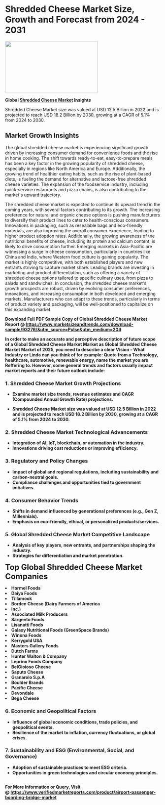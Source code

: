 <H1>Shredded Cheese Market Size, Growth and Forecast from 2024 - 2031</H1><img class="aligncenter size-medium wp-image-584254" src="https://thirdeyenews.in/wp-content/uploads/2024/09/Global-Market-Research-300x168.jpeg" alt="" width="300" height="168" /><p><strong>Global&nbsp;<a href="https://www.marketsizeandtrends.com/download-sample/93276/&amp;utm_source=Pulse&amp;utm_medium=204">Shredded Cheese Market</a> Insights</strong></p><p>Shredded Cheese Market size was valued at USD 12.5 Billion in 2022 and is projected to reach USD 18.2 Billion by 2030, growing at a CAGR of 5.1% from 2024 to 2030.</p><p><h2>Market Growth Insights</h2> <p>The global shredded cheese market is experiencing significant growth driven by increasing consumer demand for convenience foods and the rise in home cooking. The shift towards ready-to-eat, easy-to-prepare meals has been a key factor in the growing popularity of shredded cheese, especially in regions like North America and Europe. Additionally, the growing trend of healthier eating habits, such as the rise of plant-based diets, is fueling the demand for alternative and lactose-free shredded cheese varieties. The expansion of the foodservice industry, including quick-service restaurants and pizza chains, is also contributing to the market's upward trajectory.</p> <p><strong></strong></p> <p>The shredded cheese market is expected to continue its upward trend in the coming years, with several factors contributing to its growth. The increasing preference for natural and organic cheese options is pushing manufacturers to diversify their product lines to cater to health-conscious consumers. Innovations in packaging, such as resealable bags and eco-friendly materials, are also improving the overall consumer experience, leading to higher product adoption rates. Additionally, the growing awareness of the nutritional benefits of cheese, including its protein and calcium content, is likely to drive consumption further. Emerging markets in Asia-Pacific are witnessing a surge in cheese consumption, particularly in countries like China and India, where Western food culture is gaining popularity. The market is highly competitive, with both established players and new entrants striving to capture market share. Leading brands are investing in marketing and product differentiation, such as offering a variety of shredded cheese options tailored to specific culinary uses, from pizza to salads and sandwiches. In conclusion, the shredded cheese market's growth prospects are robust, driven by evolving consumer preferences, innovations, and increasing consumption in both developed and emerging markets. Manufacturers who can adapt to these trends, particularly in terms of product variety and packaging, will be well-positioned to capitalize on this expanding market.</p> <p><strong></p><p><span class=""><strong>Download Full PDF Sample Copy of Global Shredded Cheese Market Report</strong> @ <a href="https://www.marketsizeandtrends.com/download-sample/93276/&amp;utm_source=Pulse&amp;utm_medium=204" target="_blank">https://www.marketsizeandtrends.com/download-sample/93276/&amp;utm_source=Pulse&amp;utm_medium=204</a></span></p><p>In order to make an accurate and perceptive description of future scope of a Global&nbsp;Shredded Cheese Market Market as Global&nbsp;Shredded Cheese Market Market of 2025, you need to describe a clear Vision &ndash; What Industry or Linda can you think of for example: Quote from a Technology, healthcare, automotive, renewable energy, name the market you are Reffering to. However, some general trends and factors usually impact market reports and their future outlook include:</p><h3>1.&nbsp;<strong>Shredded Cheese Market Growth Projections</strong></h3><ul><li>Examine market size trends, revenue estimates and CAGR (Compounded Annual Growth Rate) projections.</li><li><p>Shredded Cheese Market size was valued at USD 12.5 Billion in 2022 and is projected to reach USD 18.2 Billion by 2030, growing at a CAGR of 5.1% from 2024 to 2030.</p></li></ul><h3>2.&nbsp;<strong>Shredded Cheese Market Technological Advancements</strong></h3><ul><li>Integration of AI, IoT, blockchain, or automation in the industry.</li><li>Innovations driving cost reductions or improving efficiency.</li></ul><h3>3.&nbsp;<strong>Regulatory and Policy Changes</strong></h3><ul><li>Impact of global and regional regulations, including sustainability and carbon-neutral goals.</li><li>Compliance challenges and opportunities tied to government initiatives.</li></ul><h3>4.&nbsp;<strong>Consumer Behavior Trends</strong></h3><ul><li>Shifts in demand influenced by generational preferences (e.g., Gen Z, Millennials).</li><li>Emphasis on eco-friendly, ethical, or personalized products/services.</li></ul><h3>5.&nbsp;<strong>Global Shredded Cheese Market Competitive Landscape</strong></h3><ul><li>Analysis of key players, new entrants, and partnerships shaping the industry.</li><li>Strategies for differentiation and market penetration.</li></ul><p data-pm-slice="1 1 []"><span style="color: inherit; font-family: inherit; font-size: 25px;">Top Global Shredded Cheese Market Companies</span></p><div class="" data-test-id=""><p><li>Hormel Foods</li><li> Daiya Foods</li><li> Tillamook</li><li> Borden Cheese (Dairy Farmers of America</li><li> Inc.)</li><li> Associated Milk Producers</li><li> Sargento Foods</li><li> Lisanatti Foods</li><li> Galaxy Nutritional Foods (GreenSpace Brands)</li><li> Winona Foods</li><li> Kerrygold USA</li><li> Masters Gallery Foods</li><li> Dutch Farms</li><li> Hunter Walton & Company</li><li> Leprino Foods Company</li><li> BelGioioso Cheese</li><li> Saputo Cheese</li><li> Granarolo S.p.A</li><li> Boulder Brands</li><li> Pacific Cheese</li><li> Devondale</li><li> Bega Cheese</li></p></div><h3>6.&nbsp;<strong>Economic and Geopolitical Factors</strong></h3><ul><li>Influence of global economic conditions, trade policies, and geopolitical events.</li><li>Resilience of the market to inflation, currency fluctuations, or global crises.</li></ul><h3>7.&nbsp;<strong>Sustainability and ESG (Environmental, Social, and Governance)</strong></h3><ul><li>Adoption of sustainable practices to meet ESG criteria.</li><li>Opportunities in green technologies and circular economy principles.</li></ul><h2><strong style="font-size: 14px;">For More Information or Query, Visit @&nbsp;</strong><a style="background-color: #ffffff; font-size: 14px;" href="https://www.marketsizeandtrends.com/report/shredded-cheese-market/" target="_blank">https://www.verifiedmarketreports.com/product/airport-passenger-boarding-bridge-market</a></h2>
